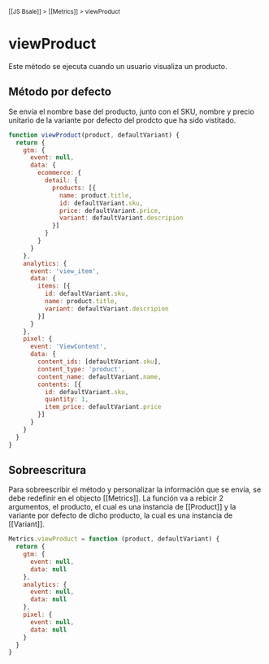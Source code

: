 <sup>[[JS Bsale]] > [[Metrics]] > viewProduct</sup>

# viewProduct
Este método se ejecuta cuando un usuario visualiza un producto.

## Método por defecto
Se envía el nombre base del producto, junto con el SKU, nombre y precio unitario de la variante por defecto del prodcto que ha sido vistitado.
```js
function viewProduct(product, defaultVariant) {
  return {
    gtm: {
      event: null,
      data: {
        ecommerce: {
          detail: {
            products: [{
              name: product.title,
              id: defaultVariant.sku,
              price: defaultVariant.price,
              variant: defaultVariant.descripion
            }]
          }
        }
      }
    },
    analytics: {
      event: 'view_item',
      data: {
        items: [{
          id: defaultVariant.sku,
          name: product.title,
          variant: defaultVariant.descripion
        }]
      }
    },
    pixel: {
      event: 'ViewContent',
      data: {
        content_ids: [defaultVariant.sku],
        content_type: 'product',
        content_name: defaultVariant.name,
        contents: [{
          id: defaultVariant.sku,
          quantity: 1,
          item_price: defaultVariant.price
        }]
      }
    }
  }
}
```

## Sobreescritura

Para sobreescribir el método y personalizar la información que se envía, se debe redefinir en el objecto [[Metrics]]. La función va a rebicir 2 argumentos, el producto, el cual es una instancia de [[Product]] y la variante por defecto de dicho producto, la cual es una instancia de [[Variant]].

```js
Metrics.viewProduct = function (product, defaultVariant) {
  return {
    gtm: {
      event: null,
      data: null
    },
    analytics: {
      event: null,
      data: null
    },
    pixel: {
      event: null,
      data: null
    }
  }
}
```
